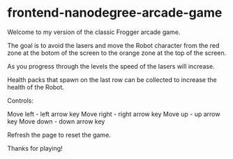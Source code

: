 frontend-nanodegree-arcade-game
===============================

Welcome to my version of the classic Frogger arcade game.

The goal is to avoid the lasers and move the Robot character from the red zone
at the botom of the screen to the orange zone at the top of the screen. 

As you progress through the levels the speed of the lasers will increase.

Health packs that spawn on the last row can be collected to increase the health
of the Robot.

Controls:

  Move left - left arrow key
  Move right - right arrow key
  Move up - up arrow key
  Move down - down arrow key

  Refresh the page to reset the game.

Thanks for playing!
